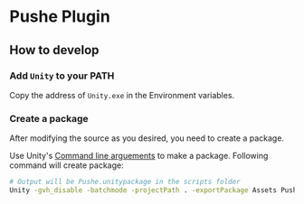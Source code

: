 # Pushe Plugin

## How to develop

### Add `Unity` to your PATH
Copy the address of `Unity.exe` in the Environment variables.

### Create a package

After modifying the source as you desired, you need to create a package.

Use Unity's [Command line arguements]() to make a package. Following command will create package:

```bash
# Output will be Pushe.unitypackage in the scripts folder
Unity -gvh_disable -batchmode -projectPath . -exportPackage Assets Pushe_new_package.unitypackage -quit
```